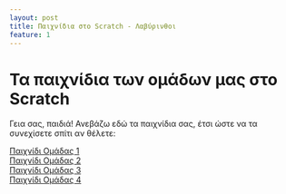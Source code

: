 ```yaml
---
layout: post
title: Παιχνίδια στο Scratch - Λαβύρινθοι
feature: 1
---
```


# Τα παιχνίδια των ομάδων μας στο Scratch

Γεια σας, παιδιά!
Ανεβάζω εδώ τα παιχνίδια σας, έτσι ώστε να τα συνεχίσετε σπίτι αν θέλετε:

[Παιχνίδι Ομάδας 1](https://scratch.mit.edu/projects/842778226/)  
[Παιχνίδι Ομάδας 2](https://scratch.mit.edu/projects/842780501/)  
[Παιχνίδι Ομάδας 3](https://scratch.mit.edu/projects/842781349/)  
[Παιχνίδι Ομάδας 4](https://scratch.mit.edu/projects/842781867/)